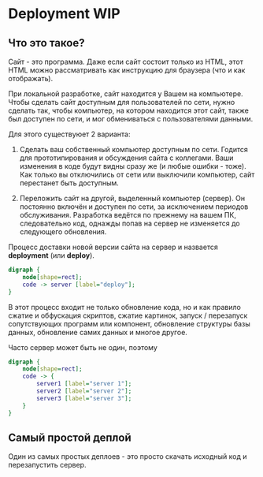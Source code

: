 # Deployment WIP

## Что это такое?

Сайт - это программа. Даже если сайт состоит только из HTML, этот HTML можно рассматривать как инструкцию для браузера (что и как отображать).

При локальной разработке, сайт находится у Вашем на компьютере. Чтобы сделать сайт доступным для пользователей по сети, нужно сделать так, чтобы компьютер, на котором находится этот сайт, также был доступен по сети, и мог обмениваться с пользователями данными.

Для этого существуюет 2 варианта:

1. Сделать ваш собственный компьютер доступным по сети. Годится для прототипирования и обсуждения сайта с коллегами. Ваши изменения в коде будут видны сразу же (и любые ошибки - тоже). Как только вы отключились от сети или выключили компьютер, сайт перестанет быть доступным.

2. Переложить сайт на другой, выделенный компьютер (сервер). Он постоянно включён и доступен по сети, за исключением периодов обслуживания. Разработка ведётся по прежнему на вашем ПК, следовательно код, однажды попав на сервер не изменяется до следующего обновления.

Процесс доставки новой версии сайта на сервер и назвается **deployment** (или **deploy**).

```dot
digraph {
    node[shape=rect];
    code -> server [label="deploy"];
}
```

В этот процесс входит не только обновление кода, но и как правило сжатие и обфускация скриптов, сжатие картинок, запуск / перезапуск сопутствующих программ или компонент, обновление структуры базы данных, обновление самих данных и многое другое.

Часто сервер может быть не один, поэтому

```dot
digraph {
    node[shape=rect];
    code -> {
        server1 [label="server 1"];
        server2 [label="server 2"];
        server3 [label="server 3"];
    }
}
```

## Самый простой деплой

Один из самых простых деплоев - это просто скачать исходный код и перезапустить сервер.

